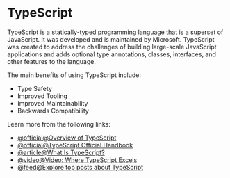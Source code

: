 # TypeScript

TypeScript is a statically-typed programming language that is a superset of JavaScript. It was developed and is maintained by Microsoft. TypeScript was created to address the challenges of building large-scale JavaScript applications and adds optional type annotations, classes, interfaces, and other features to the language.

The main benefits of using TypeScript include:

- Type Safety
- Improved Tooling
- Improved Maintainability
- Backwards Compatibility

Learn more from the following links:

- [@official@Overview of TypeScript](https://www.typescriptlang.org/docs/handbook/typescript-from-scratch.html)
- [@official@TypeScript Official Handbook](https://www.typescriptlang.org/docs/handbook/intro.html)
- [@article@What Is TypeScript?](https://thenewstack.io/what-is-typescript/)
- [@video@Video: Where TypeScript Excels](https://youtu.be/BUo7B6UuoJ4)
- [@feed@Explore top posts about TypeScript](https://app.daily.dev/tags/typescript?ref=roadmapsh)
